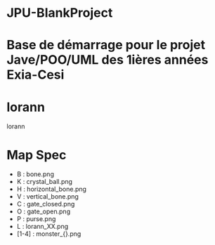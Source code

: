 # JPU-BlankProject
Base de démarrage pour le projet Jave/POO/UML des 1ières années Exia-Cesi
=======
# lorann
lorann

# Map Spec

- B : bone.png
- K : crystal_ball.png
- H : horizontal_bone.png
- V : vertical_bone.png
- C : gate_closed.png
- O : gate_open.png
- P : purse.png
- L : lorann_XX.png
- [1-4] : monster_{}.png

